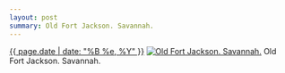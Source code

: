 ```yaml
---
layout: post
summary: Old Fort Jackson. Savannah.
---
```


<p>
  <time><a href="/423">{{ page.date | date: "%B %e, %Y" }}</a></time>
  <a href="/423"><img src="{{ site.assets_url }}/423-640.jpg" srcset="{{ site.assets_url }}/423-1280.jpg 1280w, {{ site.assets_url }}/423-960.jpg 960w, {{ site.assets_url }}/423-640.jpg 640w, {{ site.assets_url }}/423-320.jpg 320w" sizes="(min-width: 700px) 50vw, calc(100vw - 2rem)" alt="Old Fort Jackson. Savannah." /></a>
  <span>Old Fort Jackson. Savannah.</span>
</p>
